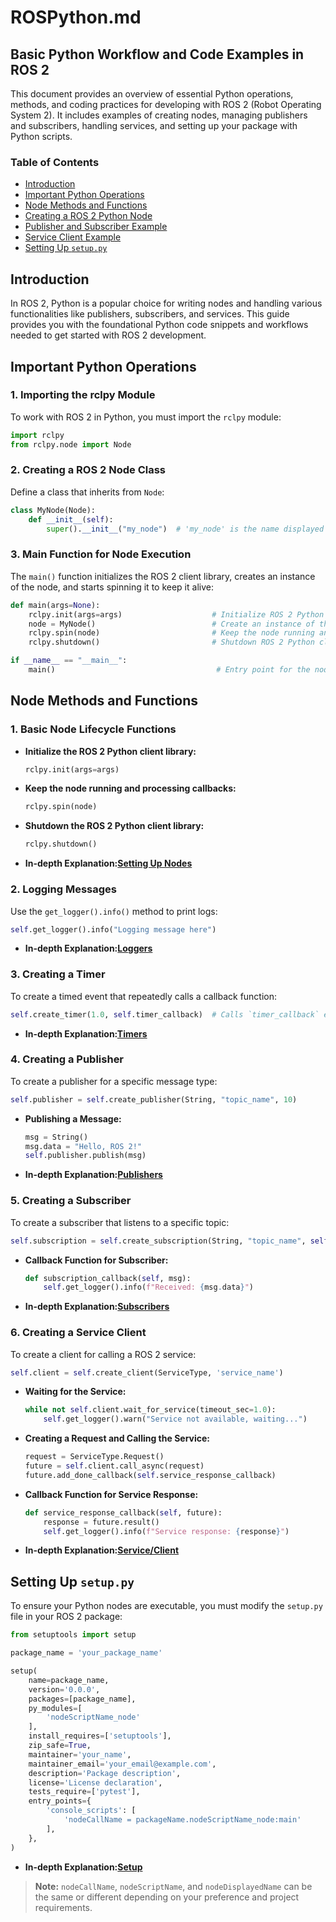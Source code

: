 # ROSPython.md

## Basic Python Workflow and Code Examples in ROS 2

This document provides an overview of essential Python operations, methods, and coding practices for developing with ROS 2 (Robot Operating System 2). It includes examples of creating nodes, managing publishers and subscribers, handling services, and setting up your package with Python scripts.

### Table of Contents

- [Introduction](#introduction)
- [Important Python Operations](#important-python-operations)
- [Node Methods and Functions](#node-methods-and-functions)
- [Creating a ROS 2 Python Node](#creating-a-ros-2-python-node)
- [Publisher and Subscriber Example](#publisher-and-subscriber-example)
- [Service Client Example](#service-client-example)
- [Setting Up `setup.py`](#setting-up-setuppy)

## Introduction

In ROS 2, Python is a popular choice for writing nodes and handling various functionalities like publishers, subscribers, and services. This guide provides you with the foundational Python code snippets and workflows needed to get started with ROS 2 development.

## Important Python Operations

### 1. **Importing the rclpy Module**

To work with ROS 2 in Python, you must import the `rclpy` module:

```python
import rclpy
from rclpy.node import Node
```

### 2. **Creating a ROS 2 Node Class**

Define a class that inherits from `Node`:

```python
class MyNode(Node):
    def __init__(self):
        super().__init__("my_node")  # 'my_node' is the name displayed in the ROS 2 graph
```

### 3. **Main Function for Node Execution**

The `main()` function initializes the ROS 2 client library, creates an instance of the node, and starts spinning it to keep it alive:

```python
def main(args=None):
    rclpy.init(args=args)                    # Initialize ROS 2 Python client library
    node = MyNode()                          # Create an instance of the node
    rclpy.spin(node)                         # Keep the node running and processing callbacks
    rclpy.shutdown()                         # Shutdown ROS 2 Python client library

if __name__ == "__main__":
    main()                                    # Entry point for the node script
```

## Node Methods and Functions

### 1. **Basic Node Lifecycle Functions**

- **Initialize the ROS 2 Python client library:**

    ```python
    rclpy.init(args=args)
    ```

- **Keep the node running and processing callbacks:**

    ```python
    rclpy.spin(node)
    ```

- **Shutdown the ROS 2 Python client library:**

    ```python
    rclpy.shutdown()
    ```
    
- **In-depth Explanation:[Setting Up Nodes](#python/node.md)**


### 2. **Logging Messages**

Use the `get_logger().info()` method to print logs:

```python
self.get_logger().info("Logging message here")
```
    
- **In-depth Explanation:[Loggers](#python/logging.md)**

### 3. **Creating a Timer**

To create a timed event that repeatedly calls a callback function:

```python
self.create_timer(1.0, self.timer_callback)  # Calls `timer_callback` every 1 second
```
    
- **In-depth Explanation:[Timers](#python/timer.md)**

### 4. **Creating a Publisher**

To create a publisher for a specific message type:

```python
self.publisher = self.create_publisher(String, "topic_name", 10)
```

- **Publishing a Message:**

    ```python
    msg = String()
    msg.data = "Hello, ROS 2!"
    self.publisher.publish(msg)
    ```
    
- **In-depth Explanation:[Publishers](#python/Publisher.md)**

### 5. **Creating a Subscriber**

To create a subscriber that listens to a specific topic:

```python
self.subscription = self.create_subscription(String, "topic_name", self.subscription_callback, 10)
```

- **Callback Function for Subscriber:**

    ```python
    def subscription_callback(self, msg):
        self.get_logger().info(f"Received: {msg.data}")
    ```
    
- **In-depth Explanation:[Subscribers](#python/Subscriber.md)**

### 6. **Creating a Service Client**

To create a client for calling a ROS 2 service:

```python
self.client = self.create_client(ServiceType, 'service_name')
```

- **Waiting for the Service:**

    ```python
    while not self.client.wait_for_service(timeout_sec=1.0):
        self.get_logger().warn("Service not available, waiting...")
    ```

- **Creating a Request and Calling the Service:**

    ```python
    request = ServiceType.Request()
    future = self.client.call_async(request)
    future.add_done_callback(self.service_response_callback)
    ```

- **Callback Function for Service Response:**

    ```python
    def service_response_callback(self, future):
        response = future.result()
        self.get_logger().info(f"Service response: {response}")
    ```
    
- **In-depth Explanation:[Service/Client](#python/Service-Client.md)**


## Setting Up `setup.py`

To ensure your Python nodes are executable, you must modify the `setup.py` file in your ROS 2 package:

```python
from setuptools import setup

package_name = 'your_package_name'

setup(
    name=package_name,
    version='0.0.0',
    packages=[package_name],
    py_modules=[
        'nodeScriptName_node'
    ],
    install_requires=['setuptools'],
    zip_safe=True,
    maintainer='your_name',
    maintainer_email='your_email@example.com',
    description='Package description',
    license='License declaration',
    tests_require=['pytest'],
    entry_points={
        'console_scripts': [
            'nodeCallName = packageName.nodeScriptName_node:main'
        ],
    },
)
```
    
- **In-depth Explanation:[Setup](#python/Setup.md)**

> **Note:** `nodeCallName`, `nodeScriptName`, and `nodeDisplayedName` can be the same or different depending on your preference and project requirements.
